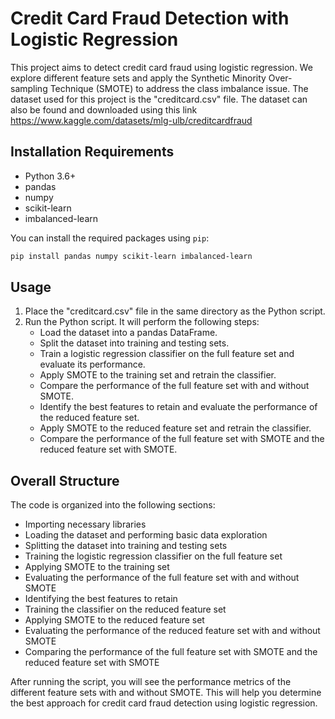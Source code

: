 # Credit Card Fraud Detection with Logistic Regression

This project aims to detect credit card fraud using logistic regression. We explore different feature sets and apply the Synthetic Minority Over-sampling Technique (SMOTE) to address the class imbalance issue. The dataset used for this project is the "creditcard.csv" file. The dataset can also be found and downloaded using this link https://www.kaggle.com/datasets/mlg-ulb/creditcardfraud

## Installation Requirements

- Python 3.6+
- pandas
- numpy
- scikit-learn
- imbalanced-learn

You can install the required packages using `pip`:

```bash
pip install pandas numpy scikit-learn imbalanced-learn
```

## Usage

1. Place the "creditcard.csv" file in the same directory as the Python script.
2. Run the Python script. It will perform the following steps:
    - Load the dataset into a pandas DataFrame.
    - Split the dataset into training and testing sets.
    - Train a logistic regression classifier on the full feature set and evaluate its performance.
    - Apply SMOTE to the training set and retrain the classifier.
    - Compare the performance of the full feature set with and without SMOTE.
    - Identify the best features to retain and evaluate the performance of the reduced feature set.
    - Apply SMOTE to the reduced feature set and retrain the classifier.
    - Compare the performance of the full feature set with SMOTE and the reduced feature set with SMOTE.

## Overall Structure

The code is organized into the following sections:

- Importing necessary libraries
- Loading the dataset and performing basic data exploration
- Splitting the dataset into training and testing sets
- Training the logistic regression classifier on the full feature set
- Applying SMOTE to the training set
- Evaluating the performance of the full feature set with and without SMOTE
- Identifying the best features to retain
- Training the classifier on the reduced feature set
- Applying SMOTE to the reduced feature set
- Evaluating the performance of the reduced feature set with and without SMOTE
- Comparing the performance of the full feature set with SMOTE and the reduced feature set with SMOTE

After running the script, you will see the performance metrics of the different feature sets with and without SMOTE. This will help you determine the best approach for credit card fraud detection using logistic regression.
